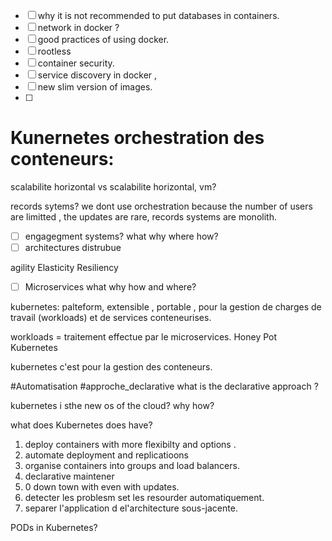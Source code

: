 - [ ] why it is not recommended to put databases in containers.
- [ ] network in docker ?
- [ ] good practices of using docker.
- [ ] rootless 
- [ ] container security.
- [ ] service discovery in docker , 
- [ ] new slim version of images.
- [ ]


# Kunernetes orchestration des conteneurs:

scalabilite horizontal vs scalabilite horizontal, vm?

records sytems? we dont use  orchestration because the number of users are limitted , the updates are rare, 
records systems are monolith. 


- [ ] engagegment systems? what why where how?
- [ ] architectures distrubue

 agility 
 Elasticity
 Resiliency 
- [ ] Microservices what why how and where?


kubernetes:
palteform, extensible , portable , pour la gestion de charges de travail (workloads) et de services conteneurises.

workloads = traitement effectue par le microservices.
Honey Pot Kubernetes

kubernetes c'est pour la gestion des conteneurs. 


#Automatisation 
#approche_declarative
what is the declarative approach ?

kubernetes i sthe new os of the cloud? why how?

what does Kubernetes does have?
1. deploy containers with more flexibilty and options .
2. automate deployment and replicatioons
3. organise containers into groups and load balancers.
4. declarative maintener
5. 0 down town with even with updates.
6. detecter les problesm set les resourder automatiquement.
7. separer l'application d el'architecture sous-jacente.

PODs in Kubernetes?



 
